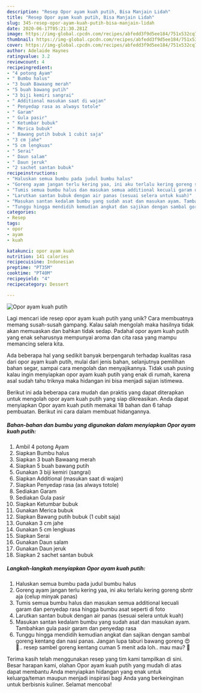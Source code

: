 ```yaml
---
description: "Resep Opor ayam kuah putih, Bisa Manjain Lidah"
title: "Resep Opor ayam kuah putih, Bisa Manjain Lidah"
slug: 345-resep-opor-ayam-kuah-putih-bisa-manjain-lidah
date: 2020-06-17T05:21:30.281Z
image: https://img-global.cpcdn.com/recipes/abfedd3f9d5ee184/751x532cq70/opor-ayam-kuah-putih-foto-resep-utama.jpg
thumbnail: https://img-global.cpcdn.com/recipes/abfedd3f9d5ee184/751x532cq70/opor-ayam-kuah-putih-foto-resep-utama.jpg
cover: https://img-global.cpcdn.com/recipes/abfedd3f9d5ee184/751x532cq70/opor-ayam-kuah-putih-foto-resep-utama.jpg
author: Adelaide Haynes
ratingvalue: 3.2
reviewcount: 4
recipeingredient:
- "4 potong Ayam"
- " Bumbu halus"
- "3 buah Bawaang merah"
- "5 buah bawang putih"
- "3 biji kemiri sangrai"
- " Additional masukan saat di wajan"
- " Penyedap rasa as always totole"
- " Garam"
- " Gula pasir"
- " Ketumbar bubuk"
- " Merica bubuk"
- " Bawang putih bubuk 1 cubit saja"
- "3 cm jahe"
- "5 cm lengkuas"
- " Serai"
- " Daun salam"
- " Daun jeruk"
- "2 sachet santan bubuk"
recipeinstructions:
- "Haluskan semua bumbu pada judul bumbu halus"
- "Goreng ayam jangan terlu kering yaa, ini aku terlalu kering goreng sbntr aja (celup minyak panas)"
- "Tumis semua bumbu halus dan masukan semua additional kecuali garam dan penyedap rasa hingga bumbu asat seperti di foto"
- "Larutkan santan bubuk dengan air panas (sesuai selera untuk kuah)"
- "Masukan santan kedalam bumbu yang sudah asat dan masukan ayam. Tambahkan gula pasir garam dan penyedap rasa"
- "Tunggu hingga mendidih kemudian angkat dan sajikan dengan sambal goreng kentang dan nasi panas. Jangan lupa taburi bawang goreng 😍💖.. resep sambel goreng kentang cuman 5 menit ada loh.. mau mau? 🤗"
categories:
- Resep
tags:
- opor
- ayam
- kuah

katakunci: opor ayam kuah 
nutrition: 141 calories
recipecuisine: Indonesian
preptime: "PT35M"
cooktime: "PT40M"
recipeyield: "4"
recipecategory: Dessert

---
```



![Opor ayam kuah putih](https://img-global.cpcdn.com/recipes/abfedd3f9d5ee184/751x532cq70/opor-ayam-kuah-putih-foto-resep-utama.jpg)

Lagi mencari ide resep opor ayam kuah putih yang unik? Cara membuatnya memang susah-susah gampang. Kalau salah mengolah maka hasilnya tidak akan memuaskan dan bahkan tidak sedap. Padahal opor ayam kuah putih yang enak seharusnya mempunyai aroma dan cita rasa yang mampu memancing selera kita.

Ada beberapa hal yang sedikit banyak berpengaruh terhadap kualitas rasa dari opor ayam kuah putih, mulai dari jenis bahan, selanjutnya pemilihan bahan segar, sampai cara mengolah dan menyajikannya. Tidak usah pusing kalau ingin menyiapkan opor ayam kuah putih yang enak di rumah, karena asal sudah tahu triknya maka hidangan ini bisa menjadi sajian istimewa.




Berikut ini ada beberapa cara mudah dan praktis yang dapat diterapkan untuk mengolah opor ayam kuah putih yang siap dikreasikan. Anda dapat menyiapkan Opor ayam kuah putih memakai 18 bahan dan 6 tahap pembuatan. Berikut ini cara dalam membuat hidangannya.

<!--inarticleads1-->

##### Bahan-bahan dan bumbu yang digunakan dalam menyiapkan Opor ayam kuah putih:

1. Ambil 4 potong Ayam
1. Siapkan  Bumbu halus
1. Siapkan 3 buah Bawaang merah
1. Siapkan 5 buah bawang putih
1. Gunakan 3 biji kemiri (sangrai)
1. Siapkan  Additional (masukan saat di wajan)
1. Siapkan  Penyedap rasa (as always totole)
1. Sediakan  Garam
1. Sediakan  Gula pasir
1. Siapkan  Ketumbar bubuk
1. Gunakan  Merica bubuk
1. Siapkan  Bawang putih bubuk (1 cubit saja)
1. Gunakan 3 cm jahe
1. Gunakan 5 cm lengkuas
1. Siapkan  Serai
1. Gunakan  Daun salam
1. Gunakan  Daun jeruk
1. Siapkan 2 sachet santan bubuk




<!--inarticleads2-->

##### Langkah-langkah menyiapkan Opor ayam kuah putih:

1. Haluskan semua bumbu pada judul bumbu halus
1. Goreng ayam jangan terlu kering yaa, ini aku terlalu kering goreng sbntr aja (celup minyak panas)
1. Tumis semua bumbu halus dan masukan semua additional kecuali garam dan penyedap rasa hingga bumbu asat seperti di foto
1. Larutkan santan bubuk dengan air panas (sesuai selera untuk kuah)
1. Masukan santan kedalam bumbu yang sudah asat dan masukan ayam. Tambahkan gula pasir garam dan penyedap rasa
1. Tunggu hingga mendidih kemudian angkat dan sajikan dengan sambal goreng kentang dan nasi panas. Jangan lupa taburi bawang goreng 😍💖.. resep sambel goreng kentang cuman 5 menit ada loh.. mau mau? 🤗




Terima kasih telah menggunakan resep yang tim kami tampilkan di sini. Besar harapan kami, olahan Opor ayam kuah putih yang mudah di atas dapat membantu Anda menyiapkan hidangan yang enak untuk keluarga/teman maupun menjadi inspirasi bagi Anda yang berkeinginan untuk berbisnis kuliner. Selamat mencoba!
